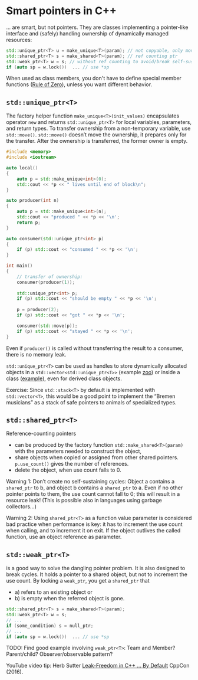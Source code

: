 # Smart pointers in C++

... are smart, but not pointers. They are classes implementing a pointer-like interface and (safely) handling ownership of dynamically managed resources:

```cpp
std::unique_ptr<T> u = make_unique<T>(param); // not copyable, only movable
std::shared_ptr<T> s = make_shared<T>(param); // ref counting ptr
std::weak_ptr<T> w = s; // without ref counting to avoid/break self-sustaining cycles
if (auto sp = w.lock())  ... // use *sp 
```
When used as class members, you don't have to define special member functions ([Rule of Zero](../examples/smartptr/rule_f_zero.cpp)), unless you want different behavior.

## `std::unique_ptr<T>`

The factory helper function `make_unique<T>(init_values)` encapsulates operator `new` and returns `std::unique_ptr<T>` for local variables, parameters, and return types. To transfer ownership from a non-temporary variable, use `std::move()`. `std::move()` doesn’t move the ownership, it prepares only for the transfer. After the ownership is transferred, the former owner is empty.

```cpp
#include <memory>
#include <iostream>

auto local()
{
    auto p = std::make_unique<int>(0);
    std::cout << *p << " lives until end of block\n";    
}

auto producer(int n)
{
    auto p = std::make_unique<int>(n);
    std::cout << "produced " << *p << '\n';
    return p;        
}

auto consumer(std::unique_ptr<int> p)
{
    if (p) std::cout << "consumed " << *p << '\n';
}

int main()
{
    // transfer of ownership:
    consumer(producer(1));
    
    std::unique_ptr<int> p;
    if (p) std::cout << "should be empty " << *p << '\n';
    
    p = producer(2);
    if (p) std::cout << "got " << *p << '\n';

    consumer(std::move(p));
    if (p) std::cout << "stayed " << *p << '\n';
}
```

Even if `producer()` is called without transferring the result to a consumer, there is no memory leak.

`std::unique_ptr<T>` can be used as handles to store dynamically allocated objects in a `std::vector<std::unique_ptr<T>>` (example [zoo](../examples/smartptr/zoo.cpp)) or inside a class ([example](../examples/smartptr/rule_of_zero.cpp)), even for derived class objects.

Exercise: Since `std::stack<T>` by default is implemented with `std::vector<T>`, this would be a good point to implement the “Bremen musicians”  as a stack of safe pointers to animals of specialized types. 

## `std::shared_ptr<T>`

Reference-counting pointers

* can be produced by the factory function `std::make_shared<T>(param)` with the parameters needed to construct the object,
* share objects when copied or assigned from other shared pointers. `p.use_count()` gives the number of references.
* delete the object, when use count falls to 0. 

Warning 1: Don’t create no self-sustaining cycles: Object a contains a `shared_ptr` to b, and object  b contains a `shared_ptr` to a. Even if no other pointer points to them, the use count cannot fall to 0; this will result in a resource leak! (This is possible also in languages using garbage collectors...)

Warning 2: Using `shared_ptr<T>` as a function value parameter is considered bad practice when performance is key: it has to increment the use count when calling, and to increment it on exit. If the object outlives the called function, use an object reference as parameter.  

## `std::weak_ptr<T>`

is a good way to solve the dangling pointer problem. It is also designed to break cycles. It holds a pointer to a shared object, but not to increment the use count. By locking a `weak_ptr`, you get a `shared_ptr` that

* a) refers to an existing object or
* b) is empty when the referred object is gone.

```cpp
std::shared_ptr<T> s = make_shared<T>(param);
std::weak_ptr<T> w = s;
// ...
if (some_condition) s = null_ptr;
// ...
if (auto sp = w.lock())  ... // use *sp 
```

TODO: Find good example involving `weak_ptr<T>`: Team and Member? Parent/child? Observer/observable pattern?

YouTube video tip: Herb Sutter [Leak-Freedom in C++ ... By Default](https://www.youtube.com/watch?v=JfmTagWcqoE)  CppCon (2016).
